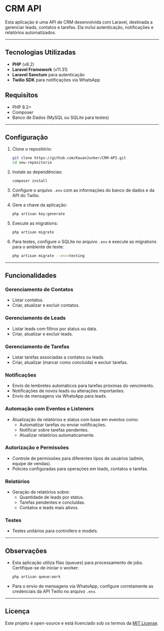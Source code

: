 # CRM API

Esta aplicação é uma API de CRM desenvolvida com Laravel, destinada a gerenciar leads, contatos e tarefas. Ela inclui autenticação, notificações e relatórios automatizados.

---

## Tecnologias Utilizadas

- **PHP** (v8.2)
- **Laravel Framework** (v11.31)
- **Laravel Sanctum** para autenticação
- **Twilio SDK** para notificações via WhatsApp

## Requisitos

- PHP 8.2+
- Composer
- Banco de Dados (MySQL ou SQLite para testes)

---

## Configuração

1. Clone o repositório:
   ```bash
   git clone https://github.com/KauanJunker/CRM-API.git
   cd seu-repositorio
   ```

2. Instale as dependências:
   ```bash
   composer install
   ```

3. Configure o arquivo `.env` com as informações do banco de dados e da API do Twilio.

4. Gere a chave da aplicação:
   ```bash
   php artisan key:generate
   ```

5. Execute as migrations:
   ```bash
   php artisan migrate
   ```

6. Para testes, configure o SQLite no arquivo `.env` e execute as migrations para o ambiente de teste:
   ```bash
   php artisan migrate --env=testing
   ```

---

## Funcionalidades

### Gerenciamento de Contatos
- Listar contatos.
- Criar, atualizar e excluir contatos.

### Gerenciamento de Leads
- Listar leads com filtros por status ou data.
- Criar, atualizar e excluir leads.

### Gerenciamento de Tarefas
- Listar tarefas associadas a contatos ou leads.
- Criar, atualizar (marcar como concluída) e excluir tarefas.

### Notificações
- Envio de lembretes automáticos para tarefas próximas do vencimento.
- Notificações de novos leads ou alterações importantes.
- Envio de mensagens via WhatsApp para leads.

### Automação com Eventos e Listeners
- Atualização de relatórios e status com base em eventos como:
  -  Automatizar tarefas ou enviar notificações.
  -  Notificar sobre tarefas pendentes.
  -  Atualizar relatórios automaticamente.

### Autorização e Permissões
- Controle de permissões para diferentes tipos de usuários (admin, equipe de vendas).
- Policies configuradas para operações em leads, contatos e tarefas.

### Relatórios
- Geração de relatórios sobre:
  - Quantidade de leads por status.
  - Tarefas pendentes e concluídas.
  - Contatos e leads mais ativos.

### Testes
- Testes unitários para controllers e models.

---

## Observações

- Esta aplicação utiliza filas (queues) para processamento de jobs. Certifique-se de iniciar o worker:
  ```bash
  php artisan queue:work
  ```
- Para o envio de mensagens via WhatsApp, configure corretamente as credenciais da API Twilio no arquivo `.env`.

---

## Licença

Este projeto é open-source e está licenciado sob os termos da [MIT License](LICENSE).

